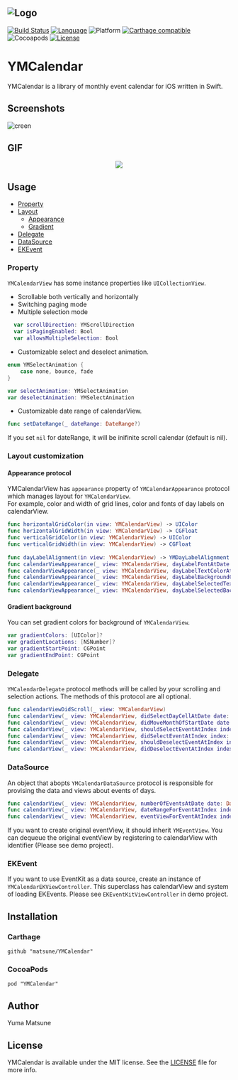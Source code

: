 ![Logo](Images/logo.png)
---

[![Build Status](https://travis-ci.org/matsune/YMCalendar.svg?branch=master)](https://travis-ci.org/matsune/YMCalendar)
[![Language](https://img.shields.io/badge/language-swift-orange.svg)](https://swift.org/)
![Platform](http://img.shields.io/badge/platform-ios-blue.svg?style=flat)
[![Carthage compatible](https://img.shields.io/badge/Carthage-compatible-4BC51D.svg)](https://github.com/Carthage/Carthage)
![Cocoapods](https://img.shields.io/badge/pod-1.0-blue.svg)
[![License](https://img.shields.io/badge/license-MIT-000000.svg)](https://github.com/matsune/YMCalendar/blob/master/LICENSE)

# YMCalendar
YMCalendar is a library of monthly event calendar for iOS written in Swift.

## Screenshots
![creen](Images/screenshots.png)

## GIF
<p align="center">
<img src="Images/demo_gif.gif">
</p>

## Usage
- [Property](#Property)
- [Layout](#Layout)
  - [Appearance](#Appearance)
  - [Gradient](#Gradient)
- [Delegate](#Delegate)
- [DataSource](#DataSource)
- [EKEvent](#EKEvent)


### <a name="Property"> Property
`YMCalendarView` has some instance properties like `UICollectionView`.
- Scrollable both vertically and horizontally
- Switching paging mode
- Multiple selection mode

```swift
  var scrollDirection: YMScrollDirection
  var isPagingEnabled: Bool
  var allowsMultipleSelection: Bool
```

- Customizable select and deselect animation.

```swift
enum YMSelectAnimation {
    case none, bounce, fade
}

var selectAnimation: YMSelectAnimation
var deselectAnimation: YMSelectAnimation
```

- Customizable date range of calendarView.
```swift
func setDateRange(_ dateRange: DateRange?)
```
If you set `nil` for dateRange, it will be inifinite scroll calendar (default is nil).

### <a name="Layout"> Layout customization

#### <a name="Appearance"> Appearance protocol
YMCalendarView has `appearance` property of `YMCalendarAppearance` protocol which manages layout for `YMCalendarView`.  
For example, color and width of grid lines, color and fonts of day labels on calendarView.

```swift
func horizontalGridColor(in view: YMCalendarView) -> UIColor
func horizontalGridWidth(in view: YMCalendarView) -> CGFloat
func verticalGridColor(in view: YMCalendarView) -> UIColor
func verticalGridWidth(in view: YMCalendarView) -> CGFloat
    
func dayLabelAlignment(in view: YMCalendarView) -> YMDayLabelAlignment
func calendarViewAppearance(_ view: YMCalendarView, dayLabelFontAtDate date: Date) -> UIFont
func calendarViewAppearance(_ view: YMCalendarView, dayLabelTextColorAtDate date: Date) -> UIColor
func calendarViewAppearance(_ view: YMCalendarView, dayLabelBackgroundColorAtDate date: Date) -> UIColor
func calendarViewAppearance(_ view: YMCalendarView, dayLabelSelectedTextColorAtDate date: Date) -> UIColor
func calendarViewAppearance(_ view: YMCalendarView, dayLabelSelectedBackgroundColorAtDate date: Date) -> UIColor
```

#### <a name="Gradient"> Gradient background
You can set gradient colors for background of `YMCalendarView`.

```swift
var gradientColors: [UIColor]?    
var gradientLocations: [NSNumber]?    
var gradientStartPoint: CGPoint    
var gradientEndPoint: CGPoint
```

### <a name="Delegate"> Delegate
`YMCalendarDelegate` protocol methods will be called by your scrolling and selection actions.
The methods of this protocol are all optional.
```swift
func calendarViewDidScroll(_ view: YMCalendarView)
func calendarView(_ view: YMCalendarView, didSelectDayCellAtDate date: Date)
func calendarView(_ view: YMCalendarView, didMoveMonthOfStartDate date: Date)
func calendarView(_ view: YMCalendarView, shouldSelectEventAtIndex index: Int, date: Date) -> Bool
func calendarView(_ view: YMCalendarView, didSelectEventAtIndex index: Int, date: Date)
func calendarView(_ view: YMCalendarView, shouldDeselectEventAtIndex index: Int, date: Date) -> Bool
func calendarView(_ view: YMCalendarView, didDeselectEventAtIndex index: Int, date: Date)
```

### <a name="DataSource"> DataSource
An object that abopts `YMCalendarDataSource` protocol is responsible for provising the data and views about events of days.
```swift
func calendarView(_ view: YMCalendarView, numberOfEventsAtDate date: Date) -> Int
func calendarView(_ view: YMCalendarView, dateRangeForEventAtIndex index: Int, date: Date) -> DateRange?
func calendarView(_ view: YMCalendarView, eventViewForEventAtIndex index: Int, date: Date) -> YMEventView    
```

If you want to create original eventView, it should inherit `YMEventView`. You can dequeue the original eventView by registering to calendarView with identifier (Please see demo project).

### <a name="EKEvent"> EKEvent
If you want to use EventKit as a data source, create an instance of `YMCalendarEKViewController`. This superclass has calendarView and system of loading EKEvents. Please see `EKEventKitViewController` in demo project.


## Installation
### Carthage
```
github "matsune/YMCalendar"
```

### CocoaPods
```
pod "YMCalendar"
```

## Author
Yuma Matsune

## License
YMCalendar is available under the MIT license. See the [LICENSE](https://github.com/matsune/YMCalendar/blob/master/LICENSE) file for more info.
